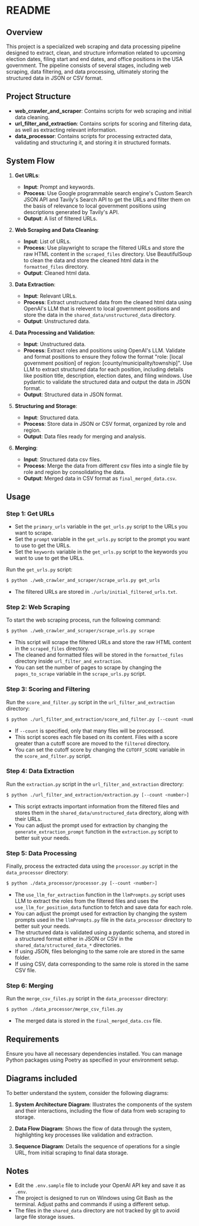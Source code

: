 # README

## Overview

This project is a specialized web scraping and data processing pipeline designed to extract, clean, and structure information related to upcoming election dates, filing start and end dates, and office positions in the USA government. The pipeline consists of several stages, including web scraping, data filtering, and data processing, ultimately storing the structured data in JSON or CSV format.

## Project Structure

- **web_crawler_and_scraper**: Contains scripts for web scraping and initial data cleaning.
- **url_filter_and_extraction**: Contains scripts for scoring and filtering data, as well as extracting relevant information.
- **data_processor**: Contains scripts for processing extracted data, validating and structuring it, and storing it in structured formats.

## System Flow

1. **Get URLs**:

   - **Input**: Prompt and keywords.
   - **Process**: Use Google programmable search engine's Custom Search JSON API and Tavily's Search API to get the URLs and filter them on the basis of relevance to local government positions using descriptions generated by Tavily's API.
   - **Output**: A list of filtered URLs.

2. **Web Scraping and Data Cleaning**:

   - **Input**: List of URLs.
   - **Process**: Use playwright to scrape the filtered URLs and store the raw HTML content in the `scraped_files` directory. Use BeautifulSoup to clean the data and store the cleaned html data in the `formatted_files` directory.
   - **Output**: Cleaned html data.

3. **Data Extraction**:

   - **Input**: Relevant URLs.
   - **Process**: Extract unstructured data from the cleaned html data using OpenAI's LLM that is relevent to local government positions and store the data in the `shared_data/unstructured_data` directory.
   - **Output**: Unstructured data.

4. **Data Processing and Validation**:

   - **Input**: Unstructured data.
   - **Process**: Extract roles and positions using OpenAI's LLM. Validate and format positions to ensure they follow the format "role: [local government position] of region: [county/municipality/township]". Use LLM to extract structured data for each position, including details like position title, description, election dates, and filing windows. Use pydantic to validate the structured data and output the data in JSON format.
   - **Output**: Structured data in JSON format.

5. **Structuring and Storage**:

   - **Input**: Structured data.
   - **Process**: Store data in JSON or CSV format, organized by role and region.
   - **Output**: Data files ready for merging and analysis.

6. **Merging**:
   - **Input**: Structured data csv files.
   - **Process**: Merge the data from different csv files into a single file by role and region by consolidating the data.
   - **Output**: Merged data in CSV format as `final_merged_data.csv`.

## Usage

### Step 1: Get URLs

- Set the `primary_urls` variable in the `get_urls.py` script to the URLs you want to scrape.
- Set the `prompt` variable in the `get_urls.py` script to the prompt you want to use to get the URLs.
- Set the `keywords` variable in the `get_urls.py` script to the keywords you want to use to get the URLs.

Run the `get_urls.py` script:

```bash
$ python ./web_crawler_and_scraper/scrape_urls.py get_urls
```

- The filtered URLs are stored in `./urls/initial_filtered_urls.txt`.

### Step 2: Web Scraping

To start the web scraping process, run the following command:

```bash
$ python ./web_crawler_and_scraper/scrape_urls.py scrape
```

- This script will scrape the filtered URLs and store the raw HTML content in the `scraped_files` directory.
- The cleaned and formatted files will be stored in the `formatted_files` directory inside `url_filter_and_extraction`.
- You can set the number of pages to scrape by changing the `pages_to_scrape` variable in the `scrape_urls.py` script.

### Step 3: Scoring and Filtering

Run the `score_and_filter.py` script in the `url_filter_and_extraction` directory:

```bash
$ python ./url_filter_and_extraction/score_and_filter.py [--count <number>]
```

- If `--count` is specified, only that many files will be processed.
- This script scores each file based on its content. Files with a score greater than a cutoff score are moved to the `filtered` directory.
- You can set the cutoff score by changing the `CUTOFF_SCORE` variable in the `score_and_filter.py` script.

### Step 4: Data Extraction

Run the `extraction.py` script in the `url_filter_and_extraction` directory:

```bash
$ python ./url_filter_and_extraction/extraction.py [--count <number>]
```

- This script extracts important information from the filtered files and stores them in the `shared_data/unstructured_data` directory, along with their URLs.
- You can adjust the prompt used for extraction by changing the `generate_extraction_prompt` function in the `extraction.py` script to better suit your needs.

### Step 5: Data Processing

Finally, process the extracted data using the `processor.py` script in the `data_processor` directory:

```bash
$ python ./data_processor/processor.py [--count <number>]
```

- The `use_llm_for_extraction` function in the `llmPrompts.py` script uses LLM to extract the roles from the filtered files and uses the `use_llm_for_position_data` function to fetch and save data for each role.
- You can adjust the prompt used for extraction by changing the system prompts used in the `llmPrompts.py` file in the `data_processor` directory to better suit your needs.
- The structured data is validated using a pydantic schema, and stored in a structured format either in JSON or CSV in the `shared_data/structured_data_*` directories.
- If using JSON, files belonging to the same role are stored in the same folder.
- If using CSV, data corresponding to the same role is stored in the same CSV file.

### Step 6: Merging

Run the `merge_csv_files.py` script in the `data_processor` directory:

```bash
$ python ./data_processor/merge_csv_files.py
```

- The merged data is stored in the `final_merged_data.csv` file.

## Requirements

Ensure you have all necessary dependencies installed. You can manage Python packages using Poetry as specified in your environment setup.

## Diagrams included

To better understand the system, consider the following diagrams:

1. **System Architecture Diagram**: Illustrates the components of the system and their interactions, including the flow of data from web scraping to storage.

2. **Data Flow Diagram**: Shows the flow of data through the system, highlighting key processes like validation and extraction.

3. **Sequence Diagram**: Details the sequence of operations for a single URL, from initial scraping to final data storage.

## Notes

- Edit the `.env.sample` file to include your OpenAI API key and save it as `.env`.
- The project is designed to run on Windows using Git Bash as the terminal. Adjust paths and commands if using a different setup.
- The files in the `shared_data` directory are not tracked by git to avoid large file storage issues.
